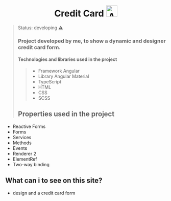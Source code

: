 <h1 align="center" style="text-align: center;">
  Credit Card
  <img width="35px" alt="Angular" src="https://cdn-icons-png.flaticon.com/512/6963/6963703.png"/>
</h1>


> Status: developing ⚠️
>
> ### Project developed by me, to show a dynamic and designer credit card form.
>
> #### Technologies and libraries used in the project
>
>>+ Framework Angular
>>+ Library Angular Material
>>+ TypeScript
>>+ HTML
>>+ CSS
>>+ SCSS
>
>  ## Properties used in the project</h2> 

+ Reactive Forms
+ Forms
+ Services
+ Methods
+ Events
+ Renderer 2
+ ElementRef
+ Two-way binding


## What can i to see on this site?
+ design and a credit card form

